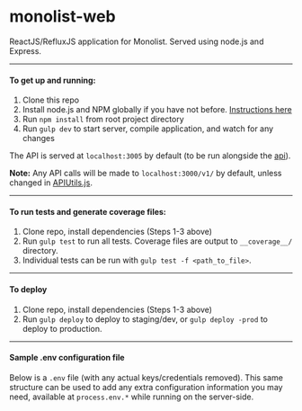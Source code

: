 monolist-web
============

ReactJS/RefluxJS application for Monolist. Served using node.js and Express.

---

#### To get up and running:

1. Clone this repo
2. Install node.js and NPM globally if you have not before. [Instructions here](http://blog.nodeknockout.com/post/65463770933/how-to-install-node-js-and-npm)
3. Run `npm install` from root project directory
4. Run `gulp dev` to start server, compile application, and watch for any changes

The API is served at `localhost:3005` by default (to be run alongside the [api](https://github.com/jakemmarsh/monolist-api)).

**Note:** Any API calls will be made to `localhost:3000/v1/` by default, unless changed in [APIUtils.js](https://github.com/jakemmarsh/monolist-web/blob/master/app/js/utils/APIUtils.js).

---

#### To run tests and generate coverage files:

1. Clone repo, install dependencies (Steps 1-3 above)
2. Run `gulp test` to run all tests. Coverage files are output to `__coverage__/` directory.
3. Individual tests can be run with `gulp test -f <path_to_file>`.

---

#### To deploy

1. Clone repo, install dependencies (Steps 1-3 above)
2. Run `gulp deploy` to deploy to staging/dev, or `gulp deploy -prod`  to deploy to production.

---

#### Sample .env configuration file

Below is a `.env` file (with any actual keys/credentials removed). This same structure can be used to add any extra configuration information you may need, available at `process.env.*` while running on the server-side.

```

```
